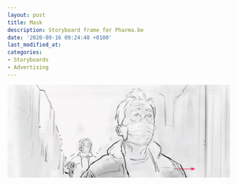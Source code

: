 ```yaml
---
layout: post
title: Mask
description: Storyboard frame for Pharma.be
date: '2020-09-16 09:24:48 +0100'
last_modified_at:
categories:
- Storyboards
- Advertising
---
```

![Pharma storyboard frame](/images/Pharma_003B.png)